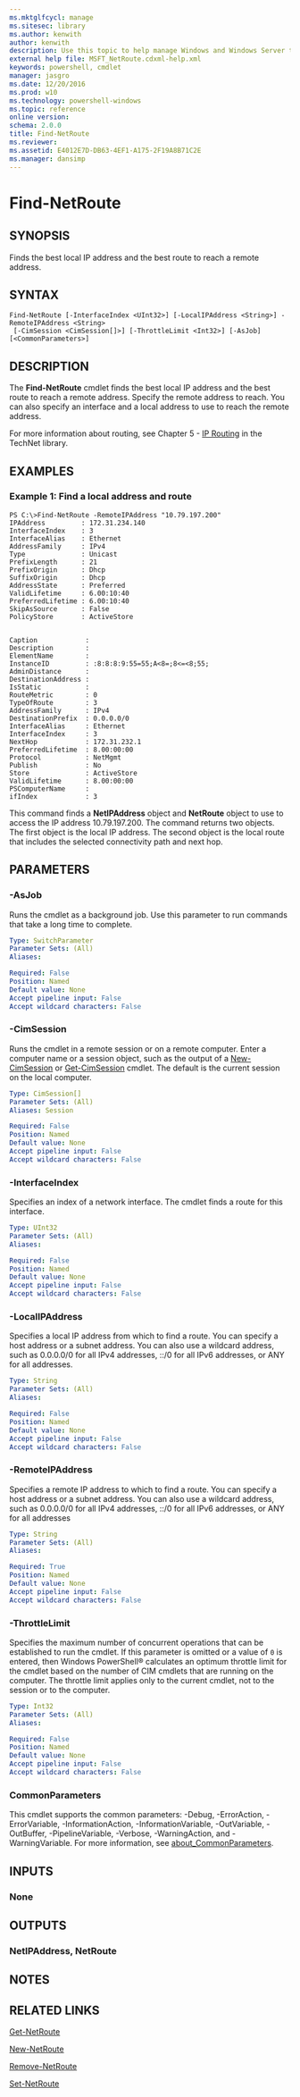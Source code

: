 ```yaml
---
ms.mktglfcycl: manage
ms.sitesec: library
ms.author: kenwith
author: kenwith
description: Use this topic to help manage Windows and Windows Server technologies with Windows PowerShell.
external help file: MSFT_NetRoute.cdxml-help.xml
keywords: powershell, cmdlet
manager: jasgro
ms.date: 12/20/2016
ms.prod: w10
ms.technology: powershell-windows
ms.topic: reference
online version: 
schema: 2.0.0
title: Find-NetRoute
ms.reviewer:
ms.assetid: E4012E7D-DB63-4EF1-A175-2F19A8B71C2E
ms.manager: dansimp
---
```


# Find-NetRoute

## SYNOPSIS
Finds the best local IP address and the best route to reach a remote address.

## SYNTAX

```
Find-NetRoute [-InterfaceIndex <UInt32>] [-LocalIPAddress <String>] -RemoteIPAddress <String>
 [-CimSession <CimSession[]>] [-ThrottleLimit <Int32>] [-AsJob] [<CommonParameters>]
```

## DESCRIPTION
The **Find-NetRoute** cmdlet finds the best local IP address and the best route to reach a remote address.
Specify the remote address to reach.
You can also specify an interface and a local address to use to reach the remote address.

For more information about routing, see Chapter 5 - [IP Routing](http://technet.microsoft.com/library/bb727001.aspx) in the TechNet library.

## EXAMPLES

### Example 1: Find a local address and route
```
PS C:\>Find-NetRoute -RemoteIPAddress "10.79.197.200"
IPAddress         : 172.31.234.140
InterfaceIndex    : 3
InterfaceAlias    : Ethernet
AddressFamily     : IPv4
Type              : Unicast
PrefixLength      : 21
PrefixOrigin      : Dhcp
SuffixOrigin      : Dhcp
AddressState      : Preferred
ValidLifetime     : 6.00:10:40
PreferredLifetime : 6.00:10:40
SkipAsSource      : False
PolicyStore       : ActiveStore


Caption            : 
Description        : 
ElementName        : 
InstanceID         : :8:8:8:9:55=55;A<8=;8<=<8;55; 
AdminDistance      : 
DestinationAddress :
IsStatic           : 
RouteMetric        : 0
TypeOfRoute        : 3
AddressFamily      : IPv4
DestinationPrefix  : 0.0.0.0/0
InterfaceAlias     : Ethernet
InterfaceIndex     : 3
NextHop            : 172.31.232.1
PreferredLifetime  : 8.00:00:00
Protocol           : NetMgmt
Publish            : No
Store              : ActiveStore
ValidLifetime      : 8.00:00:00
PSComputerName     : 
ifIndex            : 3
```

This command finds a **NetIPAddress** object and **NetRoute** object to use to access the IP address 10.79.197.200.
The command returns two objects.
The first object is the local IP address.
The second object is the local route that includes the selected connectivity path and next hop.

## PARAMETERS

### -AsJob
Runs the cmdlet as a background job. Use this parameter to run commands that take a long time to complete.

```yaml
Type: SwitchParameter
Parameter Sets: (All)
Aliases: 

Required: False
Position: Named
Default value: None
Accept pipeline input: False
Accept wildcard characters: False
```

### -CimSession
Runs the cmdlet in a remote session or on a remote computer.
Enter a computer name or a session object, such as the output of a [New-CimSession](http://go.microsoft.com/fwlink/p/?LinkId=227967) or [Get-CimSession](http://go.microsoft.com/fwlink/p/?LinkId=227966) cmdlet.
The default is the current session on the local computer.

```yaml
Type: CimSession[]
Parameter Sets: (All)
Aliases: Session

Required: False
Position: Named
Default value: None
Accept pipeline input: False
Accept wildcard characters: False
```

### -InterfaceIndex
Specifies an index of a network interface.
The cmdlet finds a route for this interface.

```yaml
Type: UInt32
Parameter Sets: (All)
Aliases: 

Required: False
Position: Named
Default value: None
Accept pipeline input: False
Accept wildcard characters: False
```

### -LocalIPAddress
Specifies a local IP address from which to find a route.
You can specify a host address or a subnet address.
You can also use a wildcard address, such as 0.0.0.0/0 for all IPv4 addresses, ::/0 for all IPv6 addresses, or ANY for all addresses.

```yaml
Type: String
Parameter Sets: (All)
Aliases: 

Required: False
Position: Named
Default value: None
Accept pipeline input: False
Accept wildcard characters: False
```

### -RemoteIPAddress
Specifies a remote IP address to which to find a route.
You can specify a host address or a subnet address.
You can also use a wildcard address, such as 0.0.0.0/0 for all IPv4 addresses, ::/0 for all IPv6 addresses, or ANY for all addresses

```yaml
Type: String
Parameter Sets: (All)
Aliases: 

Required: True
Position: Named
Default value: None
Accept pipeline input: False
Accept wildcard characters: False
```

### -ThrottleLimit
Specifies the maximum number of concurrent operations that can be established to run the cmdlet.
If this parameter is omitted or a value of `0` is entered, then Windows PowerShell® calculates an optimum throttle limit for the cmdlet based on the number of CIM cmdlets that are running on the computer.
The throttle limit applies only to the current cmdlet, not to the session or to the computer.

```yaml
Type: Int32
Parameter Sets: (All)
Aliases: 

Required: False
Position: Named
Default value: None
Accept pipeline input: False
Accept wildcard characters: False
```

### CommonParameters
This cmdlet supports the common parameters: -Debug, -ErrorAction, -ErrorVariable, -InformationAction, -InformationVariable, -OutVariable, -OutBuffer, -PipelineVariable, -Verbose, -WarningAction, and -WarningVariable. For more information, see [about_CommonParameters](http://go.microsoft.com/fwlink/?LinkID=113216).

## INPUTS

### None

## OUTPUTS

### NetIPAddress, NetRoute

## NOTES

## RELATED LINKS

[Get-NetRoute](./Get-NetRoute.md)

[New-NetRoute](./New-NetRoute.md)

[Remove-NetRoute](./Remove-NetRoute.md)

[Set-NetRoute](./Set-NetRoute.md)

